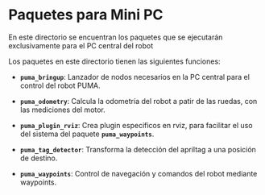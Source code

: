 # Paquetes para Mini PC

En este directorio se encuentran los paquetes que se ejecutarán exclusivamente para el PC central del robot

Los paquetes en este directorio tienen las siguientes funciones:

- **`puma_bringup`**: Lanzador de nodos necesarios en la PC central para el control del robot PUMA.

- **`puma_odometry`**: Calcula la odometría del robot a patir de las ruedas, con las mediciones del motor.

- **`puma_plugin_rviz`**: Crea plugin especificos en rviz, para facilitar el uso del sistema del paquete **`puma_waypoints`**.

- **`puma_tag_detector`**: Transforma la detección del apriltag a una posición de destino.
- **`puma_waypoints`**: Control de navegación y comandos del robot mediante waypoints.
